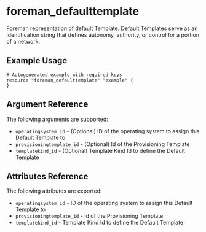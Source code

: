 
# foreman_defaulttemplate


Foreman representation of default Template. Default Templates serve as an identification string that defines autonomy, authority, or control for a portion of a network.


## Example Usage

```
# Autogenerated example with required keys
resource "foreman_defaulttemplate" "example" {
}
```


## Argument Reference

The following arguments are supported:

- `operatingsystem_id` - (Optional) ID of the operating system to assign this Default Template to
- `provisioningtemplate_id` - (Optional) Id of the Provisioning Template
- `templatekind_id` - (Optional) Template Kind Id to define the Default Template


## Attributes Reference

The following attributes are exported:

- `operatingsystem_id` - ID of the operating system to assign this Default Template to
- `provisioningtemplate_id` - Id of the Provisioning Template
- `templatekind_id` - Template Kind Id to define the Default Template

